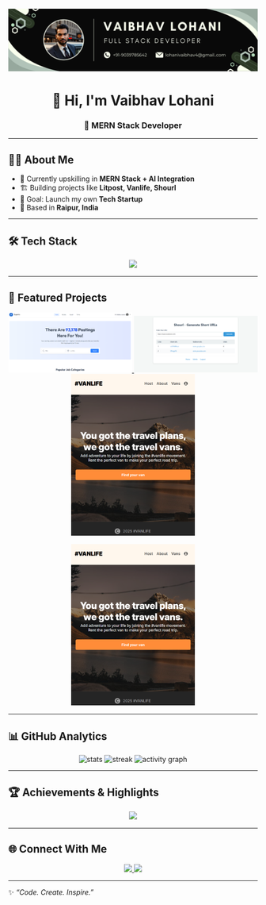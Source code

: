 <!-- Banner -->
<p align="center">
  <img src="images/banner.png" alt="Vaibhav Lohani Banner" />
</p>

<h1 align="center">👋 Hi, I'm Vaibhav Lohani</h1>
<h3 align="center">🚀 MERN Stack Developer</h3>

---

## 🧑‍💻 About Me  
- 🌱 Currently upskilling in **MERN Stack + AI Integration**  
- 🏗️ Building projects like **Litpost, Vanlife, Shourl**  
- 🎯 Goal: Launch my own **Tech Startup**  
- 📍 Based in **Raipur, India**  

---

## 🛠️ Tech Stack  
<p align="center">
  <img src="https://skillicons.dev/icons?i=html,css,js,react,nodejs,express,mongodb,tailwind,git,github,vscode" />
</p>

---

## 🚀 Featured Projects  

<p align="center">
  <a href="https://github.com/lohanivaibhav4/">
    <img src="images/superio.png" width="250px" alt="Superio" />
  </a>
  <a href="https://github.com/lohanivaibhav4/Shourl">
    <img src="images/shourl.png" width="250px" alt="Shourl" />
  </a>
  <a href="https://github.com/lohanivaibhav4/Vanlife">
    <img src="images/vanlife.png" width="250px" alt="Vanlife" />
  </a>
</p>
<p align="center">
  <a href="https://github.com/lohanivaibhav4/Vanlife">
    <img src="images/vanlife.png" width="250px" alt="Vanlife" />
  </a>
</p>

---

## 📊 GitHub Analytics  

<p align="center">
  <img src="https://github-readme-stats.vercel.app/api?username=lohanivaibhav4&show_icons=true&theme=radical" alt="stats" />
  <img src="https://github-readme-streak-stats.herokuapp.com/?user=lohanivaibhav4&theme=radical" alt="streak" />
  <img src="https://github-readme-activity-graph.vercel.app/graph?username=lohanivaibhav4&theme=redical" alt="activity graph"/>
</p>

---

## 🏆 Achievements & Highlights  

<p align="center">
  <img src="https://github-profile-trophy.vercel.app/?username=lohanivaibhav4&theme=radical&margin-w=15&margin-h=15" />
</p>

---

## 🌐 Connect With Me  

<p align="center">
  <a href="https://linkedin.com/in/lohanivaibhav4">
    <img src="https://img.shields.io/badge/-Vaibhav%20Lohani-blue?style=flat&logo=Linkedin&logoColor=white" />
  </a>
  <a href="mailto:lohanivaibhav4@gmail.com">
    <img src="https://img.shields.io/badge/-Email%20Me-c14438?style=flat&logo=Gmail&logoColor=white" />
  </a>
</p>

---

✨ *“Code. Create. Inspire.”*  
